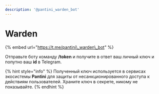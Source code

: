 ```yaml
---
description: '@pantini_warden_bot'
---
```


# Warden

{% embed url="https://t.me/pantini\_warden\_bot" %}

Отправьте боту команду **/token** и получите в ответ ваш личный ключ и попутно ваш **id** в Telegram.

{% hint style="info" %}
Полученный ключ используется в сервисах экосистемы **Pantini** для защиты от несанкционированного доступа к действиям пользователей. Храните ключ в секрете, никому не показывайте.
{% endhint %}



